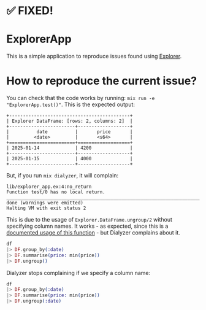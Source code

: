 # ✅ FIXED!

# ExplorerApp

This is a simple application to reproduce issues found using [Explorer](https://github.com/elixir-explorer/explorer).

# How to reproduce the current issue?

You can check that the code works by running: `mix run -e "ExplorerApp.test()"`. This is the expected output:

```
+--------------------------------------------+
| Explorer DataFrame: [rows: 2, columns: 2]  |
+------------------------+-------------------+
|          date          |       price       |
|         <date>         |       <s64>       |
+========================+===================+
| 2025-01-14             | 4200              |
+------------------------+-------------------+
| 2025-01-15             | 4000              |
+------------------------+-------------------+
```

But, if you run `mix dialyzer`, it will complain:

```
lib/explorer_app.ex:4:no_return
Function test/0 has no local return.
________________________________________________________________________________
done (warnings were emitted)
Halting VM with exit status 2
```

This is due to the usage of `Explorer.DataFrame.ungroup/2` without specifying column names. It works - as expected, since this is a [documented usage of this function](https://hexdocs.pm/explorer/0.10.1/Explorer.DataFrame.html#ungroup/2) - but Dialyzer complains about it.

```elixir
df
|> DF.group_by(:date)
|> DF.summarise(price: min(price))
|> DF.ungroup()
```

Dialyzer stops complaining if we specify a column name:

```elixir
df
|> DF.group_by(:date)
|> DF.summarise(price: min(price))
|> DF.ungroup(:date)
```
